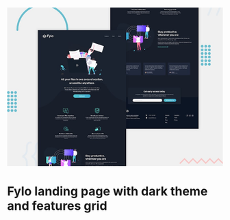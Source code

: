 ![Design preview for the Fylo landing page with dark theme and features grid challenge](./desafios/design/desktop-preview.jpg)

# Fylo landing page with dark theme and features grid
